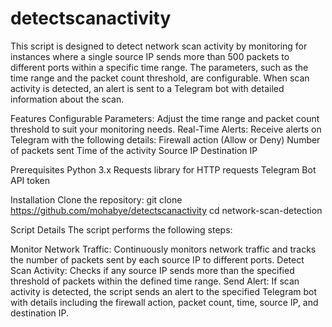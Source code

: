 # detectscanactivity

This script is designed to detect network scan activity by monitoring for instances where a single source IP sends more than 500 packets to different ports within a specific time range. The parameters, such as the time range and the packet count threshold, are configurable. When scan activity is detected, an alert is sent to a Telegram bot with detailed information about the scan.

Features
Configurable Parameters: Adjust the time range and packet count threshold to suit your monitoring needs.
Real-Time Alerts: Receive alerts on Telegram with the following details:
Firewall action (Allow or Deny)
Number of packets sent
Time of the activity
Source IP
Destination IP

Prerequisites
Python 3.x
Requests library for HTTP requests
Telegram Bot API token

Installation
Clone the repository:
git clone https://github.com/mohabye/detectscanactivity
cd network-scan-detection

Script Details
The script performs the following steps:

Monitor Network Traffic: Continuously monitors network traffic and tracks the number of packets sent by each source IP to different ports.
Detect Scan Activity: Checks if any source IP sends more than the specified threshold of packets within the defined time range.
Send Alert: If scan activity is detected, the script sends an alert to the specified Telegram bot with details including the firewall action, packet count, time, source IP, and destination IP.
